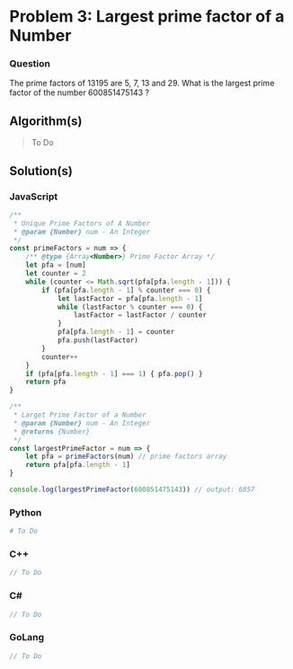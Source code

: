 # Problem 3: Largest prime factor of a Number

### Question
The prime factors of 13195 are 5, 7, 13 and 29.
What is the largest prime factor of the number 600851475143 ?

## Algorithm(s)

> To Do

## Solution(s)

### JavaScript
```javascript
/**
 * Unique Prime Factors of A Number
 * @param {Number} num - An Integer
 */
const primeFactors = num => {
    /** @type {Array<Number>} Prime Factor Array */
    let pfa = [num]
    let counter = 2
    while (counter <= Math.sqrt(pfa[pfa.length - 1])) {
        if (pfa[pfa.length - 1] % counter === 0) {
            let lastFactor = pfa[pfa.length - 1]
            while (lastFactor % counter === 0) {
                lastFactor = lastFactor / counter
            }
            pfa[pfa.length - 1] = counter
            pfa.push(lastFactor)
        }
        counter++
    }
    if (pfa[pfa.length - 1] === 1) { pfa.pop() }
    return pfa
}

/**
 * Larget Prime Factor of a Number
 * @param {Number} num - An Integer
 * @returns {Number}
 */
const largestPrimeFactor = num => {
    let pfa = primeFactors(num) // prime factors array
    return pfa[pfa.length - 1]
}

console.log(largestPrimeFactor(600851475143)) // output: 6857
```
### Python
```python
# To Do
```
### C++
```cpp
// To Do
```
### C#
```c#
// To Do
```
### GoLang
```go
// To Do
```
